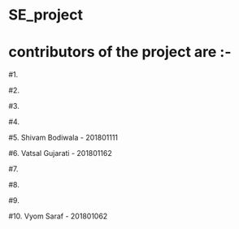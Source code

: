# SE_project

# contributors of the project are :- 

#1. 

#2.

#3.

#4.

#5. Shivam Bodiwala - 201801111

#6. Vatsal Gujarati - 201801162

#7.

#8.

#9.

#10. Vyom Saraf - 201801062
